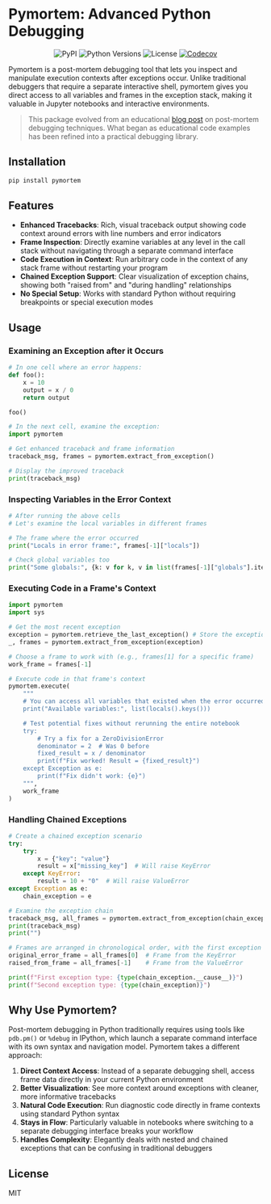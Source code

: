 # Pymortem: Advanced Python Debugging

<div align="center">

![PyPI](https://img.shields.io/pypi/v/pymortem)
![Python Versions](https://img.shields.io/pypi/pyversions/pymortem)
![License](https://img.shields.io/pypi/l/pymortem?logo=auto)
[![Codecov](https://codecov.io/gh/nsarang/pymortem/branch/main/graph/badge.svg)](https://codecov.io/gh/nsarang/pymortem)

</div>

Pymortem is a post-mortem debugging tool that lets you inspect and manipulate execution contexts after exceptions occur. Unlike traditional debuggers that require a separate interactive shell, pymortem gives you direct access to all variables and frames in the exception stack, making it valuable in Jupyter notebooks and interactive environments.

> This package evolved from an educational [blog post](https://nimasarang.com/blog/2025-01-30-post-mortem/) on post-mortem debugging techniques. What began as educational code examples has been refined into a practical debugging library.

## Installation

```bash
pip install pymortem
```

## Features

- **Enhanced Tracebacks**: Rich, visual traceback output showing code context around errors with line numbers and error indicators
- **Frame Inspection**: Directly examine variables at any level in the call stack without navigating through a separate command interface
- **Code Execution in Context**: Run arbitrary code in the context of any stack frame without restarting your program
- **Chained Exception Support**: Clear visualization of exception chains, showing both "raised from" and "during handling" relationships
- **No Special Setup**: Works with standard Python without requiring breakpoints or special execution modes

## Usage

### Examining an Exception after it Occurs

```python
# In one cell where an error happens:
def foo():
    x = 10
    output = x / 0
    return output

foo()
```

```python
# In the next cell, examine the exception:
import pymortem

# Get enhanced traceback and frame information
traceback_msg, frames = pymortem.extract_from_exception()

# Display the improved traceback
print(traceback_msg)
```

### Inspecting Variables in the Error Context

```python
# After running the above cells
# Let's examine the local variables in different frames

# The frame where the error occurred
print("Locals in error frame:", frames[-1]["locals"])

# Check global variables too
print("Some globals:", {k: v for k, v in list(frames[-1]["globals"].items())[:5]})
```

### Executing Code in a Frame's Context

```python
import pymortem
import sys

# Get the most recent exception
exception = pymortem.retrieve_the_last_exception() # Store the exception
_, frames = pymortem.extract_from_exception(exception)

# Choose a frame to work with (e.g., frames[1] for a specific frame)
work_frame = frames[-1]

# Execute code in that frame's context
pymortem.execute(
    """
    # You can access all variables that existed when the error occurred
    print("Available variables:", list(locals().keys()))

    # Test potential fixes without rerunning the entire notebook
    try:
        # Try a fix for a ZeroDivisionError
        denominator = 2  # Was 0 before
        fixed_result = x / denominator
        print(f"Fix worked! Result = {fixed_result}")
    except Exception as e:
        print(f"Fix didn't work: {e}")
    """,
    work_frame
)
```

### Handling Chained Exceptions

```python
# Create a chained exception scenario
try:
    try:
        x = {"key": "value"}
        result = x["missing_key"]  # Will raise KeyError
    except KeyError:
        result = 10 + "0"  # Will raise ValueError
except Exception as e:
    chain_exception = e

# Examine the exception chain
traceback_msg, all_frames = pymortem.extract_from_exception(chain_exception)
print(traceback_msg)
print("")

# Frames are arranged in chronological order, with the first exception first
original_error_frame = all_frames[0]  # Frame from the KeyError
raised_from_frame = all_frames[-1]    # Frame from the ValueError

print(f"First exception type: {type(chain_exception.__cause__)}")
print(f"Second exception type: {type(chain_exception)}")
```

## Why Use Pymortem?

Post-mortem debugging in Python traditionally requires using tools like `pdb.pm()` or `%debug` in IPython, which launch a separate command interface with its own syntax and navigation model. Pymortem takes a different approach:

1. **Direct Context Access**: Instead of a separate debugging shell, access frame data directly in your current Python environment
2. **Better Visualization**: See more context around exceptions with cleaner, more informative tracebacks
3. **Natural Code Execution**: Run diagnostic code directly in frame contexts using standard Python syntax
4. **Stays in Flow**: Particularly valuable in notebooks where switching to a separate debugging interface breaks your workflow
5. **Handles Complexity**: Elegantly deals with nested and chained exceptions that can be confusing in traditional debuggers

## License

MIT
